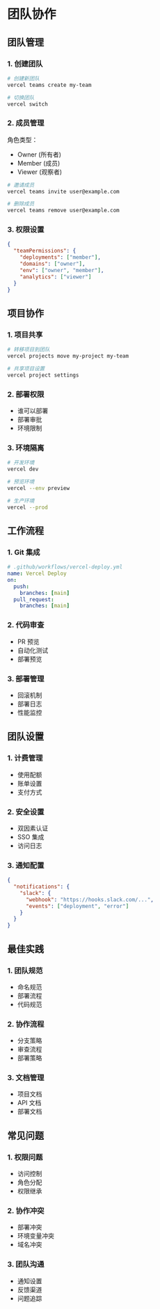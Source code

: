 # 团队协作

## 团队管理

### 1. 创建团队

```bash
# 创建新团队
vercel teams create my-team

# 切换团队
vercel switch
```

### 2. 成员管理

角色类型：

- Owner (所有者)
- Member (成员)
- Viewer (观察者)

```bash
# 邀请成员
vercel teams invite user@example.com

# 删除成员
vercel teams remove user@example.com
```

### 3. 权限设置

```json
{
  "teamPermissions": {
    "deployments": ["member"],
    "domains": ["owner"],
    "env": ["owner", "member"],
    "analytics": ["viewer"]
  }
}
```

## 项目协作

### 1. 项目共享

```bash
# 转移项目到团队
vercel projects move my-project my-team

# 共享项目设置
vercel project settings
```

### 2. 部署权限

- 谁可以部署
- 部署审批
- 环境限制

### 3. 环境隔离

```bash
# 开发环境
vercel dev

# 预览环境
vercel --env preview

# 生产环境
vercel --prod
```

## 工作流程

### 1. Git 集成

```yaml
# .github/workflows/vercel-deploy.yml
name: Vercel Deploy
on:
  push:
    branches: [main]
  pull_request:
    branches: [main]
```

### 2. 代码审查

- PR 预览
- 自动化测试
- 部署预览

### 3. 部署管理

- 回滚机制
- 部署日志
- 性能监控

## 团队设置

### 1. 计费管理

- 使用配额
- 账单设置
- 支付方式

### 2. 安全设置

- 双因素认证
- SSO 集成
- 访问日志

### 3. 通知配置

```json
{
  "notifications": {
    "slack": {
      "webhook": "https://hooks.slack.com/...",
      "events": ["deployment", "error"]
    }
  }
}
```

## 最佳实践

### 1. 团队规范

- 命名规范
- 部署流程
- 代码规范

### 2. 协作流程

- 分支策略
- 审查流程
- 部署策略

### 3. 文档管理

- 项目文档
- API 文档
- 部署文档

## 常见问题

### 1. 权限问题

- 访问控制
- 角色分配
- 权限继承

### 2. 协作冲突

- 部署冲突
- 环境变量冲突
- 域名冲突

### 3. 团队沟通

- 通知设置
- 反馈渠道
- 问题追踪
